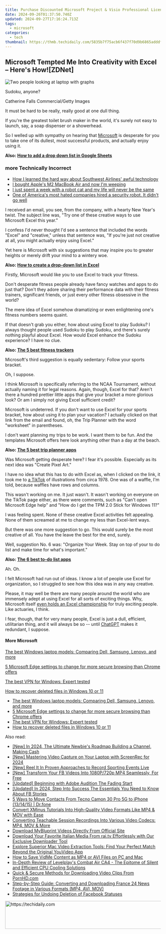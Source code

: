 ```yaml
---
title: Purchase Discounted Microsoft Project & Visio Professional Licenses at Just $20 on ZDNet!
date: 2024-09-26T01:37:50.740Z
updated: 2024-09-27T17:16:24.713Z
tags:
  - microsoft
categories:
  - tech
thumbnail: https://thmb.techidaily.com/5835b7f75acb6f437f70d9b6865adddf58cf9307d1c89bac2789b98350d1bacd.jpg
---
```


## Microsoft Tempted Me Into Creativity with Excel – Here's How![ZDNet]

![Two people looking at laptop with graphs](https://www.zdnet.com/a/img/resize/eafd1a387bb7e6b0265f3284c302e0f46ce07339/2023/02/03/af3b58e0-11c8-4c69-a84b-e91c7dc510eb/gettyimages-1441723112.jpg?auto=webp&width=1280)

Sudoku, anyone?

Catherine Falls Commercial/Getty Images

It must be hard to be really, really good at one dull thing.

If you're the greatest toilet brush maker in the world, it's surely not easy to launch, say, a soap dispenser or a showerhead.

So I welled up with sympathy on hearing that [Microsoft](https://www.zdnet.com/home-and-office/work-life/microsoft-teams-premium-is-getting-a-gpt-boost-via-openai/) is desperate for you to take one of its dullest, most successful products, and actually enjoy using it.

**Also:** [**How to add a drop down list in Google Sheets**](https://www.zdnet.com/home-and-office/work-life/how-to-add-a-drop-down-list-in-google-sheets/)

### more Technically Incorrect

* [How I learned the hard way about Southwest Airlines' awful technology](https://www.zdnet.com/article/how-i-learned-the-hard-way-about-southwest-airlines-awful-technology/)
* [I bought Apple's M2 MacBook Air and now I'm weeping](https://www.zdnet.com/article/i-bought-apples-m2-macbook-air-and-now-im-weeping/)
* [I just spent a week with a robot cat and my life will never be the same](https://www.zdnet.com/article/i-just-spent-a-week-with-a-robot-cat-and-my-life-will-never-be-the-same/)
* [One of America's most hated companies hired a security robot. It didn't go well](https://www.zdnet.com/article/one-of-americas-most-hated-companies-hired-a-security-robot-it-didnt-go-well/)

I received an email, you see, from the company, with a hearty New Year's twist. The subject line was, "Try one of these creative ways to use Microsoft Excel this year." 

I confess I'd never thought I'd see a sentence that included the words "Excel" and "creative," unless that sentence was, "If you're just not creative at all, you might actually enjoy using Excel." 

Yet here is Microsoft with six suggestions that may inspire you to greater heights or merely drift your mind to a wintery woe.

**Also:** [**How to create a drop-down list in Excel**](https://www.zdnet.com/home-and-office/work-life/how-to-create-a-drop-down-list-in-excel/)

Firstly, Microsoft would like you to use Excel to track your fitness. 

Don't desperate fitness people already have fancy watches and apps to do just that? Don't they adore sharing their performance data with their fitness trainers, significant friends, or just every other fitness obsessive in the world? 

The mere idea of Excel somehow dramatizing or even enlightening one's fitness numbers seems quaint.

If that doesn't grab you either, how about using Excel to play Sudoku? I always thought people used Sudoku to play Sudoku, and there's surely nothing playful about Excel. How would Excel enhance the Sudoku experience? I have no clue.

**Also:** [**The 5 best fitness trackers**](https://www.zdnet.com/article/best-fitness-tracker/) 

Microsoft's third suggestion is equally sedentary: Follow your sports bracket.

Oh, I suppose. 

I think Microsoft is specifically referring to the NCAA Tournament, without actually naming it for legal reasons. Again, though, Excel for that? Aren't there a hundred prettier little apps that give your bracket a more glorious look? Or am I simply not giving Excel sufficient credit?

Microsoft is undeterred. If you don't want to use Excel for your sports bracket, how about using it to plan your vacation? I actually clicked on that link from the email and found, oh, the Trip Planner with the word "worksheet" in parentheses. 

I don't want planning my trips to be work. I want them to be fun. And the templates Microsoft offers here look anything other than a day at the beach.

**Also:** [**The 5 best trip planner apps**](https://www.zdnet.com/article/best-trip-planner-app/)

Was Microsoft getting desperate here? I fear it's possible. Especially as its next idea was "Create Pixel Art." 

I have no idea what this has to do with Excel as, when I clicked on the link, it took me to [a TikTok](https://www.tiktok.com/@microsoft365/video/7017812421733633285?ocid=cmm50bixyyq) of illustrations from circa 1978\. One was of a waffle, I'm told, because waffles have rows and columns. 

This wasn't working on me. It just wasn't. It wasn't working on everyone on the TikTok page either, as there were comments, such as "Can't open Microsoft Edge help" and "How do I get the TPM 2.0 Stick for Windows 11?"

I was feeling spent. None of these creative Excel activities felt appealing. None of them screamed at me to change my less than Excel-lent ways.

But there was one more suggestion to go. This would surely be the most creative of all. You have the leave the best for the end, surely.

Well, suggestion No. 6 was: "Organize Your Week. Stay on top of your to do list and make time for what's important."

**Also:** [**The 6 best to-do list apps**](https://www.zdnet.com/home-and-office/work-life/best-to-do-list-app/)

Ah. Oh.

I felt Microsoft had run out of ideas. I know a lot of people use Excel for organization, so I struggled to see how this idea was in any way creative.

Please, it may well be there are many people around the world who are immensely adept at using Excel for all sorts of exciting things. Why, Microsoft itself [even holds an Excel championship](https://www.zdnet.com/article/i-just-watched-microsoft-try-to-make-excel-exciting-recovery-wont-be-easy/) for truly exciting people. Like actuaries, I think.

I fear, though, that for very many people, Excel is just a dull, efficient, utilitarian thing, and it will always be so -- until [ChatGPT](https://www.zdnet.com/article/chatgpts-next-big-challenge-helping-microsoft-to-challenge-google-search/) makes it redundant, I suppose.

#### More Microsoft

[The best Windows laptop models: Comparing Dell, Samsung, Lenovo, and more](https://www.zdnet.com/article/best-windows-laptop/ "The best Windows laptop models: Comparing Dell, Samsung, Lenovo, and more")

[5 Microsoft Edge settings to change for more secure browsing than Chrome offers](https://www.zdnet.com/article/5-microsoft-edge-settings-to-change-for-more-secure-browsing-than-chrome-offers/ "5 Microsoft Edge settings to change for more secure browsing than Chrome offers")

[The best VPN for Windows: Expert tested](https://www.zdnet.com/article/best-vpn-for-windows-pc/ "The best VPN for Windows: Expert tested")

[How to recover deleted files in Windows 10 or 11](https://www.zdnet.com/article/how-to-recover-deleted-files-in-windows-10-or-11/ "How to recover deleted files in Windows 10 or 11")

* [The best Windows laptop models: Comparing Dell, Samsung, Lenovo, and more](https://www.zdnet.com/article/best-windows-laptop/ "The best Windows laptop models: Comparing Dell, Samsung, Lenovo, and more")
* [5 Microsoft Edge settings to change for more secure browsing than Chrome offers](https://www.zdnet.com/article/5-microsoft-edge-settings-to-change-for-more-secure-browsing-than-chrome-offers/ "5 Microsoft Edge settings to change for more secure browsing than Chrome offers")
* [The best VPN for Windows: Expert tested](https://www.zdnet.com/article/best-vpn-for-windows-pc/ "The best VPN for Windows: Expert tested")
* [How to recover deleted files in Windows 10 or 11](https://www.zdnet.com/article/how-to-recover-deleted-files-in-windows-10-or-11/ "How to recover deleted files in Windows 10 or 11")

<ins class="adsbygoogle"
     style="display:block"
     data-ad-format="autorelaxed"
     data-ad-client="ca-pub-7571918770474297"
     data-ad-slot="1223367746"></ins>

<ins class="adsbygoogle"
     style="display:block"
     data-ad-client="ca-pub-7571918770474297"
     data-ad-slot="8358498916"
     data-ad-format="auto"
     data-full-width-responsive="true"></ins>

<span class="atpl-alsoreadstyle">Also read:</span>
<div><ul>
<li><a href="https://youtube-docs.techidaily.com/n-2024-the-ultimate-newbies-roadmap-building-a-channel-making-cash/"><u>[New] In 2024, The Ultimate Newbie's Roadmap Building a Channel, Making Cash</u></a></li>
<li><a href="https://digital-screen-recording.techidaily.com/new-mastering-video-capture-on-your-laptop-with-screenrec-for-2024/"><u>[New] Mastering Video Capture on Your Laptop with ScreenRec for 2024</u></a></li>
<li><a href="https://on-screen-recording.techidaily.com/new-reel-it-in-proven-approaches-to-record-sporting-events-live/"><u>[New] Reel It In Proven Approaches to Record Sporting Events Live</u></a></li>
<li><a href="https://facebook-video-content.techidaily.com/new-transform-your-fb-videos-into-1080p720p-mp4-seamlessly-for-free/"><u>[New] Transform Your FB Videos Into 1080P/720p MP4 Seamlessly, For Free</u></a></li>
<li><a href="https://extra-hints.techidaily.com/updated-beginning-with-adobe-audition-the-fading-start/"><u>[Updated] Beginning with Adobe Audition The Fading Start</u></a></li>
<li><a href="https://facebook-videos.techidaily.com/updated-in-2024-step-into-success-the-essentials-you-need-to-know-about-fb-stories/"><u>[Updated] In 2024, Step Into Success The Essentials You Need to Know About FB Stories</u></a></li>
<li><a href="https://blog-min.techidaily.com/5-ways-to-move-contacts-from-tecno-camon-30-pro-5g-to-iphone-131415-drfone-by-drfone-transfer-from-android-transfer-from-android/"><u>5 Ways to Move Contacts From Tecno Camon 30 Pro 5G to iPhone (13/14/15) | Dr.fone</u></a></li>
<li><a href="https://win-reviews.techidaily.com/convert-xminus-tutorials-into-high-quality-video-formats-like-mp4-and-mov-with-ease/"><u>Convert XMinus Tutorials Into High-Quality Video Formats Like MP4 & MOV with Ease</u></a></li>
<li><a href="https://win-reviews.techidaily.com/converting-teachable-session-recordings-into-various-video-codecs-mp4-mov-and-more/"><u>Converting Teachable Session Recordings Into Various Video Codecs: MP4, MOV & More</u></a></li>
<li><a href="https://win-reviews.techidaily.com/download-mybluprint-videos-directly-from-official-site/"><u>Download MyBluprint Videos Directly From Official Site</u></a></li>
<li><a href="https://win-reviews.techidaily.com/download-your-favorite-italian-media-from-raitv-effortlessly-with-our-exclusive-downloader-tool/"><u>Download Your Favorite Italian Media From rai.tv Effortlessly with Our Exclusive Downloader Tool</u></a></li>
<li><a href="https://win-reviews.techidaily.com/explore-superior-mac-video-extraction-tools-find-your-perfect-match-beyond-the-original-youvideo-app/"><u>Explore Superior Mac Video Extraction Tools: Find Your Perfect Match Beyond the Original YouVideo App</u></a></li>
<li><a href="https://win-reviews.techidaily.com/how-to-save-vidme-content-as-mp4-or-avi-files-on-pc-and-mac/"><u>How to Save VidMe Content as MP4 or AVI Files on PC and Mac</u></a></li>
<li><a href="https://hardware-reviews.techidaily.com/in-depth-review-of-levelplays-combat-air-ca4-the-epitome-of-silent-and-efficient-cpu-cooling-solutions/"><u>In-Depth Review of Levelplay's Combat Air CA4 - The Epitome of Silent and Efficient CPU Cooling Solutions</u></a></li>
<li><a href="https://win-reviews.techidaily.com/quick-and-secure-methods-for-downloading-video-clips-from-pornhdcom/"><u>Quick & Secure Methods for Downloading Video Clips From PornHD.com</u></a></li>
<li><a href="https://win-reviews.techidaily.com/step-by-step-guide-converting-and-downloading-france-24-news-footage-in-various-formats-mp4-avi-mov/"><u>Step-by-Step Guide: Converting and Downloading France 24 News Footage in Various Formats (MP4, AVI, MOV)</u></a></li>
<li><a href="https://facebook.techidaily.com/strategies-for-undoing-deletion-of-facebook-statuses/"><u>Strategies for Undoing Deletion of Facebook Statuses</u></a></li>
</ul></div>

<!-- affiliate ads begin -->
<a href="https://appsumo.8odi.net/c/5597632/2123750/7443" target="_top" id="2123750">
  <img src="//a.impactradius-go.com/display-ad/7443-2123750" border="0" alt="https://techidaily.com" width="728" height="90"/>
</a>
<img height="0" width="0" src="https://appsumo.8odi.net/i/5597632/2123750/7443" style="position:absolute;visibility:hidden;" border="0" />
<!-- affiliate ads end -->

